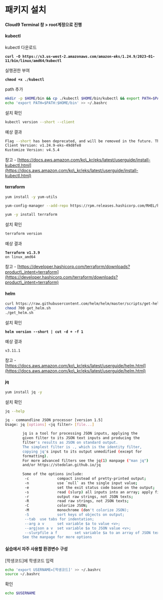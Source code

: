# 패키지 설치

#### Cloud9 Terminal 창 > root계정으로 진행​

#### kubectl

kubectl 다운로드

<pre class="language-bash"><code class="lang-bash"><strong>curl -O https://s3.us-west-2.amazonaws.com/amazon-eks/1.24.9/2023-01-11/bin/linux/amd64/kubectl
</strong></code></pre>

실행권한 부여

<pre class="language-bash"><code class="lang-bash"><strong>chmod +x ./kubectl
</strong></code></pre>

path 추가

```bash
mkdir -p $HOME/bin && cp ./kubectl $HOME/bin/kubectl && export PATH=$PATH:$HOME/bin
echo 'export PATH=$PATH:$HOME/bin' >> ~/.bashrc
```

설치 확인

```bash
kubectl version --short --client
```

예상 결과

```bash
Flag --short has been deprecated, and will be removed in the future. The --short output will become the default.​
Client Version: v1.24.9-eks-49d8fe8​
Kustomize Version: v4.5.4​
```

참고 - [https://docs.aws.amazon.com/ko\_kr/eks/latest/userguide/install-kubectl.html](https://docs.aws.amazon.com/ko\_kr/eks/latest/userguide/install-kubectl.html)



#### terraform

```bash
yum install -y yum-utils
```

```bash
yum-config-manager --add-repo https://rpm.releases.hashicorp.com/RHEL/hashicorp.repo
```

```bash
yum -y install terraform
```

설치 확인

```bash
terraform version
```

예상 결과

<pre><code><strong>Terraform v1.3.9​
</strong>on linux_amd64​
</code></pre>

참고 - [https://developer.hashicorp.com/terraform/downloads?product\_intent=terraform](https://developer.hashicorp.com/terraform/downloads?product\_intent=terraform)​



#### helm

```bash
curl https://raw.githubusercontent.com/helm/helm/master/scripts/get-helm-3 > get_helm.sh
chmod 700 get_helm.sh
./get_helm.sh
```

설치 확인

<pre class="language-bash"><code class="lang-bash"><strong>helm version --short | cut -d + -f 1
</strong></code></pre>

예상 결과

```
v3.11.1​
```

참고 - [https://docs.aws.amazon.com/ko\_kr/eks/latest/userguide/helm.html](https://docs.aws.amazon.com/ko\_kr/eks/latest/userguide/helm.html)



#### jq

```bash
yum install jq -y
```

설치 확인

```bash
jq --help
```

```bash
jq - commandline JSON processor [version 1.5]
Usage: jq [options] <jq filter> [file...]
 
        jq is a tool for processing JSON inputs, applying the
        given filter to its JSON text inputs and producing the
        filter's results as JSON on standard output.
        The simplest filter is ., which is the identity filter,
        copying jq's input to its output unmodified (except for
        formatting).
        For more advanced filters see the jq(1) manpage ("man jq")
        and/or https://stedolan.github.io/jq
 
        Some of the options include:
         -c             compact instead of pretty-printed output;
         -n             use `null` as the single input value;
         -e             set the exit status code based on the output;
         -s             read (slurp) all inputs into an array; apply filter to it;
         -r             output raw strings, not JSON texts;
         -R             read raw strings, not JSON texts;
         -C             colorize JSON;
         -M             monochrome (don't colorize JSON);
         -S             sort keys of objects on output;
         --tab  use tabs for indentation;
         --arg a v      set variable $a to value <v>;
         --argjson a v  set variable $a to JSON value <v>;
         --slurpfile a f        set variable $a to an array of JSON texts read from <f>;
        See the manpage for more options
```

####

#### 실습에서 자주 사용할 환경변수 구성

\[학생코드]에 학생코드 입력

```bash
echo 'export USERNAME=[학생코드]' >> ~/.bashrc​
source ~/.bashrc
```

확인

```bash
echo $USERNAME
```
